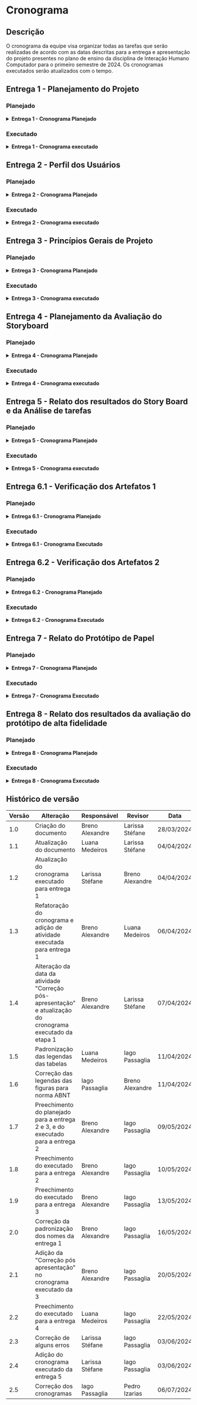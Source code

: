  # Cronograma

## Descrição

O cronograma da equipe visa organizar todas as tarefas que serão realizadas de acordo com as datas descritas para a entrega e apresentação do projeto presentes no plano de ensino da disciplina de Interação Humano Computador para o primeiro semestre de 2024. Os cronogramas executados serão atualizados com o tempo.

## Entrega 1 - Planejamento do Projeto

### Planejado

<details>

<summary size="20"><b> Entrega 1 - Cronograma Planejado </b></summary>

Na Tabela 1, tem-se o cronograma planejado para todas as atividades da primeira entrega.

<p align="center"> Tabela 1. Planejamento do Projeto </p>

| *Atividade*                        | *Início*   | *Fim*      | *Responsáveis*                             | *Revisores*                                | *Periodo de Revisão*    |
| ---------------------------------- | ---------- | ---------- | ------------------------------------------ | ------------------------------------------ | ----------------------- |
| Selecionar site                    | 26/03/2024 | 28/03/2024 | Breno, Bruno, Iago, Larissa, Luana e Pedro | Larissa Stéfane                            | 29/03/2024 - 29/03/2024 |
| Documentar Equipe                  | 26/03/2024 | 28/03/2024 | Larissa Stéfane                            | Luana Medeiros                             | 29/03/2024 - 29/03/2024 |
| Realização do cronograma           | 26/03/2024 | 28/03/2024 | Breno Alexandre                            | Larissa Stéfane                            | 29/03/2024 - 29/03/2024 |
| Implementar Git Page               | 26/03/2024 | 28/03/2024 | Pedro Izarias                              | Breno Alexandre                            | 29/03/2024 - 29/03/2024 |
| Selecionar ferramentas do projeto  | 29/03/2024 | 31/03/2024 | Larissa e Luana                            | Bruno Araújo                               | 01/04/2024 - 01/04/2024 |
| Selecionar metodologias do projeto | 29/03/2024 | 31/03/2024 | Bruno e Iago                               | Pedro Izarias                              | 01/04/2024 - 01/04/2024 |
| Processo de Design                 | 01/04/2024 | 04/04/2024 | Bruno e Pedro                              | Iago Passaglia                             | 05/04/2024 - 05/04/2024 |
| Gravar apresentação                | 06/04/2024 | 06/04/2024 | Breno, Bruno, Iago, Larissa, Luana e Pedro | Breno, Bruno, Iago, Larissa, Luana e Pedro | 06/04/2024 - 07/04/2024 |
| Correção pós apresentação          | 10/04/2024 | 10/04/2024 | Breno, Bruno, Iago, Larissa, Luana e Pedro | Breno, Bruno, Iago, Larissa, Luana e Pedro | 11/04/2024 - 11/04/2024 |

<font size="3"><p style="text-align: center">Fonte: [Breno Alexandre](https://github.com/brenoalexandre0).</p></font>

</details>

### Executado
<details>

<summary size="20"><b> Entrega 1 - Cronograma executado </b></summary>

Na Tabela 2, está explicitado o cronograma executado das atividades da primeira entrega.

<p align="center"> Tabela 2. Planejamento do Projeto </p>

| *Atividade*                                                                                                                      | *Início*   | *Fim*      | *Responsáveis*                             | *Revisores*      | *Periodo de Revisão*    |
| -------------------------------------------------------------------------------------------------------------------------------- | ---------- | ---------- | ------------------------------------------ | ---------------- | ----------------------- |
| Documentar a base da Ata 01                                                                                                      | 25/03/2024 | 26/03/2024 | Larissa Stéfane                            | Luana Medeiros   | 26/03/2024 - 26/03/2024 |
| Reunião 01                                                                                                                       | 26/03/2024 | 26/03/2024 | Breno, Bruno, Iago, Larissa, Luana e Pedro | Larissa Stéfane  | 26/03/2024 - 26/03/2024 |
| Documentar a base da Ata 02                                                                                                      | 28/03/2024 | 28/03/2024 | Larissa Stéfane                            | Luana Medeiros   | 28/03/2024 - 28/03/2024 |
| Reunião 02                                                                                                                       | 28/03/2024 | 28/03/2024 | Breno, Bruno, Iago, Larissa, Luana e Pedro | Larissa Stéfane  | 28/03/2024 - 28/03/2024 |
| Criação do documento de ferramentas                                                                                              | 28/03/2024 | 28/03/2024 | Larissa Stéfane                            | Luana Medeiros   | 28/03/2024 - 01/04/2024 |
| Documentação de um site para ser avaliado como uma das opções. Documentar o site da Secretaria da Pessoa com Deficiência do GDF. | 30/04/2024 | 30/04/2024 | Larissa Stéfane                            | Pedro Augusto    | 05/04/2024 - 06/04/2024 |
| Documentar a base da Ata 03                                                                                                      | 02/04/2024 | 02/04/2024 | Luana Medeiros                             | Breno Alexandre  | 02/04/2024 - 02/04/2024 |
| Reunião 03                                                                                                                       | 02/04/2024 | 02/04/2024 | Breno, Bruno, Iago, Larissa, Luana e Pedro | Larissa Stéfane  | 02/04/2024 - 02/04/2024 |
| Selecionar site                                                                                                                  | 02/04/2024 | 02/04/2024 | Breno, Bruno, Iago, Larissa, Luana e Pedro | Larissa Stéfane  | 05/04/2024 - 05/04/2024 |
| Documentar a base da Ata 04                                                                                                      | 04/04/2024 | 04/04/2024 | Bruno Araújo                               | Larissa Stéfane  | 04/04/2024 - 04/04/2024 |
| Reunião 04                                                                                                                       | 04/04/2024 | 04/04/2024 | Breno, Bruno, Iago, Larissa, Luana e Pedro | Larissa Stéfane  | 04/04/2024 - 04/04/2024 |
| Criação do documento que apresenta a metodologia de analise dos sites para a ecolha.                                             | 05/04/2024 | 05/04/2024 | Larissa Stéfane                            | Luana Medeiros   | 05/04/2024 - 06/04/2024 |
| Realização da avaliação por heurísticas do SIGAA e definição das suas funcionalidades.                                           | 05/04/2024 | 05/04/2024 | Larissa Stéfane                            | Luana Medeiros   | 05/04/2024 - 06/04/2024 |
| Apresentação do site SIGAA e exposição de dados coletados em pesquisas anteriores sobre o site.                                  | 05/04/2024 | 05/04/2024 | Larissa Stéfane                            | Breno Alexandre  | 05/04/2024 - 07/04/2024 |
| Criação de documento apresentando a Equipe.                                                                                      | 05/04/2024 | 05/04/2024 | Larissa Stéfane                            | Pedro Augusto    | 05/04/2024 - 06/04/2024 |
| Criação de documento mostrando a dinâmica da equipe.                                                                             | 05/04/2024 | 05/04/2024 | Larissa Stéfane                            | Pedro Augusto    | 05/04/2024 - 06/04/2024 |
| Documentação de um site para ser avaliado como uma das opções. Documentar o site da CBMDF (Corpo de Bombeiros Militar do DF).    | 05/04/2024 | 05/04/2024 | Bruno Araújo                               | Luana Medeiros   | 05/04/2024 - 05/04/2024 |
| Documentar a base da documentação de um site para ser avaliado como uma das opções.                                              | 05/04/2024 | 05/04/2024 | Larissa Stéfane                            | Luana Medeiros   | 05/04/2024 - 07/04/2024 |
| Documentação de um site para ser avaliado como uma das opções. Documentar o site do SIGAA - UnB.                                 | 06/04/2024 | 06/04/2024 | Iago Passaglia                             | Luana Medeiros   | 06/04/2024 - 06/04/2024 |
| Documentação de um site para ser avaliado como uma das opções. Documentar o site do INEP enem.                                   | 06/04/2024 | 06/04/2024 | Breno Alexandre                            | Luana Medeiros   | 06/04/2024 - 06/04/2024 |
| Documentação de um site para ser avaliado como uma das opções. Documentar o site da Distribuição Linux Debian.                   | 06/04/2024 | 06/04/2024 | Pedro Augusto                              | Luana Medeiros   | 06/04/2024 - 06/04/2024 |
| Documentação de um site para ser avaliado como uma das opções. Documentar o site de Alistamento Militar.                         | 06/04/2024 | 06/04/2024 | Luana Medeiros                             | Breno Alexandre  | 06/04/2024 - 06/04/2024 |
| Documentação do Heatmap                                                                                                          | 06/04/2024 | 06/04/2024 | Pedro Augusto                              | Iago Passaglia   | 06/04/2024 - 06/04/2024 |
| Documentação do planejamento de Processo de Design, com o método escolhido sendo o Ciclo de Mayhew.                              | 06/04/2024 | 06/04/2024 | Bruno Araújo                               | Iago Passaglia   | 06/04/2024 - 07/04/2024 |

<font size="3"><p style="text-align: center">Fonte: [Breno Alexandre](https://github.com/brenoalexandre0), [Lárissa Stéfane](https://github.com/SkywalkerSupreme) e [Luana Medeiros](https://github.com/LuaMedeiros).</p></font>

</details>

## Entrega 2 - Perfil dos Usuários

### Planejado

<details>

<summary size="20"><b> Entrega 2 - Cronograma Planejado </b></summary> 

Na Tabela 3, tem-se o cronograma planejado para todas as atividades da segunda entrega.

<p align="center"> Tabela 3. Perfil dos Usuários </p>

| *Atividade*                                                                          | *Início*   | *Fim*      | *Responsáveis*                             | *Revisores*                                | *Periodo de Revisão*    |
| ------------------------------------------------------------------------------------ | ---------- | ---------- | ------------------------------------------ | ------------------------------------------ | ----------------------- |
| Atualizar o Cronograma                                                               | 21/04/2024 | 03/05/2024 | Bruno Araújo                               | Pedro Izarias                              | 03/05/2024 - 03/05/2024 |
| Atualizar o Gitpage                                                                  | 21/04/2024 | 21/04/2024 | Pedro Izarias                              | Luana Medeiros                             | 22/04/2024 - 22/04/2024 |
| Aspectos Éticos de Pesquisas com Pessoas                                             | 21/04/2024 | 21/04/2024 | Larissa Stéfane                            | Iago Passaglia                             | 22/04/2024 - 22/04/2024 |
| Decidir e executar técnicas para coletar dados e levantar os requisitos dos usuários | 21/04/2024 | 28/04/2024 | Breno, Bruno, Iago, Larissa, Luana e Pedro | Breno, Bruno, Iago, Larissa, Luana e Pedro | 29/04/2024 - 29/04/2024 |
| Perfil do usuário                                                                    | 29/04/2024 | 29/04/2024 | Bruno e Iago                               | Larissa Stéfane                            | 30/04/2024 - 30/04/2024 |
| Personas                                                                             | 29/04/2024 | 29/04/2024 | Pedro e Larissa                            | Bruno Araújo                               | 30/04/2024 - 30/04/2024 |
| Análise de tarefas                                                                   | 30/04/2024 | 03/05/2024 | Breno, Bruno, Iago, Larissa, Luana e Pedro | Breno, Bruno, Iago, Larissa, Luana e Pedro | 04/05/2024 - 04/05/2024 |
| Criação de cenários                                                                  | 30/04/2024 | 03/05/2024 | Breno, Bruno, Iago, Larissa, Luana e Pedro | Breno, Bruno, Iago, Larissa, Luana e Pedro | 04/05/2024 - 04/05/2024 |
| Gravar apresentação                                                                  | 04/05/2024 | 04/05/2024 | Breno, Bruno, Iago, Larissa, Luana e Pedro | Breno Alexandre                            | 04/05/2024 - 06/05/2024 |
| Correção pós apresentação                                                            | 07/05/2024 | 08/05/2024 | Breno, Bruno, Iago, Larissa, Luana e Pedro | Breno, Bruno, Iago, Larissa, Luana e Pedro | 08/05/2024 - 08/05/2024 |

<font size="3"><p style="text-align: center">Fonte: [Breno Alexandre](https://github.com/brenoalexandre0) e [Luana Medeiros](https://github.com/LuaMedeiros).</p></font>

</details>

### Executado

<details>

<summary size="20"><b> Entrega 2 - Cronograma executado </b></summary>

Na Tabela 4, está explicitado o cronograma executado das atividades da segunda entrega.

<p align="center"> Tabela 4. Perfil dos Usuários </p>

| *Atividade*                                                                          | *Início*   | *Fim*      | *Responsáveis*                             | *Revisores*                                | *Periodo de Revisão*    |
| ------------------------------------------------------------------------------------ | ---------- | ---------- | ------------------------------------------ | ------------------------------------------ | ----------------------- |
| Planejamento do questionário para os estudantes                                      | 17/04/2024 | 19/04/2024 | Larissa Stéfane                            | Breno Alexandre                            | 04/05/2024 - 04/05/2024 |
| Planejamento do questionário para os professores                                     | 17/04/2024 | 19/04/2024 | Larissa Stéfane                            | Breno Alexandre                            | 10/05/2024 - 10/05/2024 |
| Planejamento entrevistas com estudantes                                              | 17/04/2024 | 18/04/2024 | Larissa Stéfane                            | Breno Alexandre                            | 05/05/2024 - 10/05/2024 |
| Entrevistas com estudantes                                                           | 17/04/2024 | 23/04/2024 | Breno e Larissa                            | Breno Alexandre                            | 04/05/2024 - 04/05/2024 |
| Planejamento entrevistas com professores                                             | 18/04/2024 | 18/04/2024 | Larissa Stéfane                            | Breno Alexandre                            | 06/05/2024 - 10/05/2024 |
| Entrevistas com professores                                                          | 18/04/2024 | 30/04/2024 | Larissa Stéfane                            | Breno Alexandre                            | 04/05/2024 - 04/05/2024 |
| Resultado das entrevistas com os estudantes                                          | 21/04/2024 | 05/05/2024 | Larissa Stéfane                            | Breno Alexandre                            | 05/05/2024 - 06/05/2024 |
| Resultado das entrevistas com os professores                                         | 28/04/2024 | 05/05/2024 | Larissa Stéfane                            | Breno Alexandre                            | 06/05/2024 - 06/05/2024 |
| Realizar a análise hierárquica da aba de monitoria                                   | 22/04/2024 | 25/04/2024 | Larissa Stéfane                            | Bruno Araújo                                          | 06/05/2024 - 06/05/2024 |
| Realizar a análise GOMS da aba de monitoria                                          | 22/05/2024 | 25/04/2024 | Larissa Stéfane                            | Bruno Araújo                                         | 06/05/2024 - 06/05/2024 |
| Determinar perfil dos usuários dos servidores técnicos                               | 04/05/2024 | 11/05/2024 | Larissa Stéfane                            | Breno Alexandre                            | 11/05/2024 - 13/05/2024 | 
| Análise do resultados do questionário dos estudantes                                 | 04/05/2024 | 05/05/2024 | Larissa Stéfane                            | Bruno Araújo                            | 06/05/2024 - 06/05/2024 | 
| Análise do resultados do questionário dos professores                                | 04/05/2024 | 05/05/2024 | Larissa Stéfane                            | Breno Alexandre                            | 10/05/2024 - 10/05/2024 | 
| Determinar perfil do usuário dos estudantes                                          | 04/05/2024 | 11/05/2024 | Larissa Stéfane                            | Breno Alexandre                            | 06/05/2024 - 06/05/2024 | 
| Determinar perfil do usuário dos professores                                         | 04/05/2024 | 11/05/2024 | Larissa Stéfane                            | Breno Alexandre                            | 10/05/2024 - 10/05/2024 | 
| Análise de documentos para perfil dos servidores técnicos                            | 05/05/2024 | 06/05/2024 | Larissa Stéfane                            | Breno Alexandre                            | 10/05/2024 - 10/05/2024 |
| Realizar o cenário da aba de monitoria                                               | 05/05/2024 | 07/05/2024 | Larissa Stéfane                            | Breno Alexandre                                          | 05/05/2024 - 10/05/2024/202 | 
| Análise de documentos para perfil dos estudantes                                     | 09/05/2024 | 11/05/2024 | Larissa Stéfane                            | Breno Alexandre                            | 06/05/2024 - 06/05/2024 | 
| Planejamento das entrevistas com os servidores técnicos                              | 09/05/2024 | 10/05/2024 | Larissa Stéfane                            | Breno Alexandre                                          | - |
| Realizar a análise hierárquica da funcionalidade de aluguel de sala                  | 10/05/2024 | 13/05/2024 | Larissa Stéfane                            | Breno Alexandre                                          | - | 
| Realizar a análise GOMS de aluguel de sala                                           | 10/05/2024 | 13/05/2024 | Larissa Stéfane                            | Breno Alexandre                                          | - | 
| Realizar o cenário do aluguel de sala                                                | 10/05/2024 | 13/05/2024 | Larissa Stéfane                            | Breno Alexandre                                          | - | 
| Criação de Personas e colocar em correspondência com os dos outros                   | 10/05/2024 | 13/05/2024 | Larissa Stéfane                            | -                                          | - | 
| Criação e realização do planejamento do Estudo de campo                              | 01/05/2024 | 01/05/2024 | Pedro Izarias                              | Breno Alexandre                            | 05/05/2024 - 09/05/2024 |
| Criação e realização do Desenvolvimento do Estudo de campo                           | 01/05/2024 | 01/05/2024 | Pedro Izarias                              | Breno Alexandre                            | 05/05/2024 - 09/05/2024 |
| Criação e realização dos Resultados do Estudo de campo                               | 01/05/2024 | 06/05/2024 | Pedro Izarias                              | Breno Alexandre                            | 09/05/2024 - 09/05/2024 |
| Planejamento Brainstorming                                                           | 01/05/2024 | 02/05/2024 | Iago Passaglia                             | Bruno Araújo                               | 06/05/2024 - 06/05/2024 |
| Criação e realização do planejamento da classificação por cartões                    | 01/05/2024 | 05/05/2024 | Pedro Izarias                              | Breno Alexandre                            | 05/05/2024 - 09/05/2024 |
| Criação e realização do desenvolvimento da classificação por cartões                 | 01/05/2024 | 05/05/2024 | Pedro Izarias                              | Breno Alexandre                            | 05/05/2024 - 09/05/2024 |
| Análise do brainstorming e desenvolvimento do documento de execução completo         | 02/05/2024 | 04/05/2024 | Iago Passaglia                             | Bruno Araújo                               | 04/05/2024 - 04/05/2024 |
| Entrevista com a estudante Ana Clara                                                 | 03/05/2024 | 05/05/2024 | Breno Alexandre                            | -                                          | -                       |
| Entrevista com o servidor Francisco Cesar (Chiquinho)                                | 03/05/2024 | 05/05/2024 | Breno Alexandre                            | -                                          | -                       |
| Criação e realização da análise GOMS (Estágio)                                       | 04/05/2024 | 04/05/2024 | Iago Passaglia                             | Breno Alexandre                            | 05/05/2024 - 09/05/2024 |
| Termo assinado pela estudante Ana Clara                                              | 05/05/2024 | 05/05/2024 | Breno Alexandre                            | Larissa Stéfane                            | 05/05/2024 - 05/05/2024 |
| Resultado Classifica Cartões                                                         | 05/05/2024 | 05/05/2024 | Luana Medeiros                             | Breno Alexandre                            | 09/05/2024 - 09/05/2024 |
| Criação e realização da análise hierárquica (Estágio)                                | 05/05/2024 | 05/05/2024 | Iago Passaglia                             | Breno Alexandre                            | 09/05/2024 - 09/05/2024 |
| Criação e desenvolvimento do cenário (Estágio)                                       | 05/05/2024 | 05/05/2024 | Iago Passaglia                             | Breno Alexandre                            | 09/05/2024 - 09/05/2024 |
| Criação e realização da análise Hierárquica (Matrícula)                              | 05/05/2024 | 05/05/2024 | Pedro Izarias                              | Breno Alexandre                            | 09/05/2024 - 09/05/2024 |
| Criação e realização da análise GOMS (Matrícula)                                     | 06/05/2024 | 06/05/2024 | Pedro Izarias                              | Breno Alexandre                            | 09/05/2024 - 09/05/2024 |
| Criação e desenvolvimento do cenário de matrícula                                    | 06/05/2024 | 06/05/2024 | Pedro Izarias                              | Breno Alexandre                            | 09/05/2024 - 09/05/2024 |
| Planejamento da HTA do RU                                                            | 06/05/2024 | 06/05/2024 | Breno Alexandre                            | Larissa Stéfane                            | 06/05/2024 - 06/05/2024 |
| Planejamento Análise Hierárquica de Tarefas para a aba de Histórico                  | 06/05/2024 | 06/05/2024 | Luana Medeiros                             | Breno Alexandre                            | 09/05/2024 - 09/05/2024 |
| Análise de Tarefas: Histórico                                                        | 06/05/2024 | 06/05/2024 | Luana Medeiros                             | Breno Alexandre                            | 09/05/2024 - 09/05/2024 |
| Cenários Histórico                                                                   | 06/05/2024 | 06/05/2024 | Luana Medeiros                             | Breno Alexandre                            | 09/05/2024 - 09/05/2024 |
| Criação da persona Ana                                                               | 06/05/2024 | 06/05/2024 | Iago Passaglia                             | Bruno Araújo                               | 06/05/2024 - 06/05/2024 |
| Gravar apresentação                                                                  | 06/05/2024 | 06/05/2024 | Breno, Bruno, Iago, Larissa, Luana e Pedro | Breno Alexandre                            | 06/05/2024 - 06/05/2024 |
| Correção pós apresentação                                                            | 07/05/2024 | 10/05/2024 | Breno, Bruno, Iago, Larissa, Luana e Pedro | Breno, Bruno, Iago, Larissa, Luana e Pedro | 11/05/2024 - 11/05/2024 |
| Atualizar o Cronograma                                                               | 09/05/2024 | 10/05/2024 | Breno Alexandre                            | -                                          | -                       |
|Aditamento do termo de consentimento                                                             | 16/04/2024 | 16/05/2024 | Bruno Araújo                            | -                                          | -                       |
|Realocação de persona                                                             | 25/06/2024 | 25/06/2024 | Bruno Araújo                            | Luana Medeiros                                          | -                       |



<font size="3"><p style="text-align: center">Fonte: [Breno Alexandre](https://github.com/brenoalexandre0).</p></font>

</details>

## Entrega 3 - Princípios Gerais de Projeto

### Planejado

<details>

<summary size="20"><b> Entrega 3 - Cronograma Planejado </b></summary>

Na Tabela 5, tem-se o cronograma planejado para todas as atividades da terceira entrega.

<p align="center"> Tabela 5. Princípios Gerais de Projeto </p>

| *Atividade*                        | *Início*   | *Fim*      | *Responsáveis*                             | *Revisores*                                | *Periodo de Revisão*    |
| ---------------------------------- | ---------- | ---------- | ------------------------------------------ | ------------------------------------------ | ----------------------- |
| Atualizar o Cronograma             | 09/05/2024 | 11/05/2024 | Breno Alexandre                            | Iago e Luana                               | 11/05/2024 - 11/05/2024 |
| Princípios Gerais de Projeto       | 11/05/2024 | 11/05/2024 | Breno, Bruno, Iago, Larissa, Luana e Pedro | Larissa Stéfane                            | 11/05/2024 - 11/05/2024 |
| Metas de usabilidade               | 11/05/2024 | 11/05/2024 | Luana e Pedro                              | Bruno Araújo                               | 11/05/2024 - 11/05/2024 |
| Guia de Estilo                     | 12/05/2024 | 12/05/2024 | Breno, Bruno, Iago, Larissa, Luana e Pedro | Pedro Izarias                              | 12/05/2024 - 12/05/2024 |
| Características gerais do SIGAA    | 12/05/2024 | 12/05/2024 | Larissa Stéfane                            | Breno Alexandre                            | 12/05/2024 - 12/05/2024 |
| Gravar apresentação                | 12/05/2024 | 12/05/2024 | Breno, Bruno, Iago, Larissa, Luana e Pedro | Breno Alexandre                            | 12/05/2024 - 13/05/2024 |
| Correção pós apresentação          | 14/05/2024 | 15/05/2024 | Breno, Bruno, Iago, Larissa, Luana e Pedro | Breno, Bruno, Iago, Larissa, Luana e Pedro | 15/05/2024 - 15/05/2024 |

<font size="3"><p style="text-align: center">Fonte:  [Breno Alexandre](https://github.com/brenoalexandre0) e  [Luana Medeiros](https://github.com/LuaMedeiros).</p></font>

</details>

### Executado

<details>

<summary size="20"><b> Entrega 3 - Cronograma executado </b></summary>


Na Tabela 6, está explicitado o cronograma executado das atividades da terceira entrega.

<p align="center"> Tabela 6. Princípios Gerais de Projeto </p>

| *Atividade*                                   | *Início*   | *Fim*      | *Responsáveis*                             | *Revisores*                                | *Periodo de Revisão*    |
| --------------------------------------------- | ---------- | ---------- | ------------------------------------------ | ------------------------------------------ | ----------------------- |
| Atualizar o Cronograma                        | 09/05/2024 | 13/05/2024 | Breno Alexandre                            | -                                          | 13/05/2024 - 13/05/2024 |
| Princípios Gerais de Projeto                  | 10/05/2024 | 13/05/2024 | Breno, Bruno, Iago, Larissa, Luana e Pedro | Breno, Bruno, Iago, Larissa, Luana e Pedro | 13/05/2024 - 13/05/2024 |
| Planejamento dos Princípios Gerais de Projeto | 11/05/2024 | 11/05/2024 | Larissa Stéfane                            | Bruno Araújo                               | 12/05/2024 - 12/05/2024 |
| Guia de Estilo                                | 11/05/2024 | 13/05/2024 | Breno, Bruno, Iago, Larissa, Luana e Pedro | Breno, Bruno, Iago, Larissa, Luana e Pedro | 13/05/2024 - 13/05/2024 |
| Planejamento do Guia de Estilo                | 11/05/2024 | 11/05/2024 | Larissa Stéfane                            | Breno Alexandre                            | 13/05/2024 - 13/05/2024 |
| Características gerais do SIGAA               | 12/05/2024 | 12/05/2024 | Larissa Stéfane                            | Breno Alexandre                            | 13/05/2024 - 13/05/2024 |
| Metas de usabilidade                          | 12/05/2024 | 13/05/2024 | Luana e Pedro                              | Breno Alexandre                            | 13/05/2024 - 13/05/2024 |
| Gravar apresentação                           | 13/05/2024 | 13/05/2024 | Breno, Bruno, Iago, Larissa, Luana e Pedro | Breno Alexandre                            | 13/05/2024 - 13/05/2024 |
| Correção pós apresentação                     | 20/05/2024 | 22/05/2024 | Breno, Bruno, Larissa e Pedro              | Breno, Bruno, Larissa e Pedro              | 20/05/2024 - 22/05/2024 |

<font size="3"><p style="text-align: center">Fonte: [Breno Alexandre](https://github.com/brenoalexandre0).</p></font>

</details>

## Entrega 4 - Planejamento da Avaliação do Storyboard

### Planejado

<details>

<summary size="20"><b> Entrega 4 - Cronograma Planejado </b></summary>

Na Tabela 7, tem-se o cronograma planejado para todas as atividades da quarta entrega.

<p align="center"> Tabela 7. Planejamento da Avaliação do Storyboard </p>

| Atividade                          | Período de desenvolvimento    | Autor(es)          | Revisão                       | Revisor(es)      |
| ---------------------------------- | ----------------------------- | ------------------ | ----------------------------- | ---------------- |
| Planejamento da Avaliação do Storyboard              | Início: 01/05/2024 <br> Fim: 03/05/2024 |   Breno, Bruno, Iago, Larissa, Luana, Pedro        | Início: 04/05/2024 <br> Fim: 04/05/2024 |      -     |
| Planejamento do relato dos resultados da avaliação do Storyboard | Início: 03/05/2024 <br> Fim: 05/05/2024 |       Breno, Bruno, Iago, Larissa, Luana, Pedro          | Início: 06/05/2024 <br> Fim: 06/05/2024 |      -     |
| Planejamento da Avaliação de Análise de tarefas             | Início: 01/05/2024 <br> Fim: 03/05/2024 |      Breno, Bruno, Iago, Larissa, Luana, Pedro          | Início: 04/05/2024 <br> Fim: 04/05/2024 |      -     |
| Planejamento do relato dos resultados da avaliação de Análise de tarefas | Início: 03/05/2024 <br> Fim: 05/05/2024 |    -    | Início: 06/05/2024 <br> Fim: 06/05/2024 |      -     |
| Gravar apresentação                | Início: 06/05/2024 <br> Fim: 06/05/2024 | Breno, Bruno, Iago, Larissa, Luana, Pedro               | Início: 07/05/2024 <br> Fim: 08/05/2024 | Breno, Bruno, Iago, Larissa, Luana, Pedro              |
| Correção pós apresentação          | Início: 09/05/2024 <br> Fim: 10/05/2024 | Breno, Bruno, Iago, Larissa, Luana, Pedro                | Início: 11/05/2024 <br> Fim: 11/05/2024 | Breno, Bruno, Iago, Larissa, Luana, Pedro              |

<font size="3"><p style="text-align: center">Fonte: [Luana Medeiros](https://github.com/LuaMedeiros).</p></font>

</details>

### Executado

<details>

<summary size="20"><b> Entrega 4 - Cronograma executado </b></summary>

Na Tabela 8, está explicitado o cronograma executado das atividades da quarta entrega.

<p align="center"> Tabela 8. Planejamento da Avaliação do Storyboard </p>

| Atividade                          | Período de desenvolvimento    | Autor(es)          | Revisão                       | Revisor(es)      |
| ---------------------------------- | ----------------------------- | ------------------ | ----------------------------- | ---------------- |
| Planejamento da Avaliação da Análise de Tarefas - Sumário, Introdução e Metodologia | 21/05/2024 | Iago Passaglia | 21/05/2024 | Larissa Stéfane |
| Planejamento da Avaliação da Análise de Tarefas - Framework DECIDE - D - Objetivos | 22/05/2024 | Iago Passaglia | 22/05/2024 | Bruno Araújo |
| Planejamento da Avaliação da Análise de Tarefas - Framework DECIDE - E - Explorar Perguntas Respondidas com a Avaliação | 22/05/2024 | Bruno Araújo | Iago Passaglia | 22/05/2024 |
| Planejamento da Avaliação da Análise de Tarefas - Framework DECIDE - C - Escolher os Métodos de Avaliação | 22/05/2024 | Iago Passaglia | 22/05/2024 | Larissa Stéfane |
| Planejamento da Avaliação da Análise de Tarefas - Framework DECIDE - I - Identificar Questões Práticas da Avaliação | 22/05/2024 | Larissa Stéfane | 22/05/2024 | Bruno Araújo |
| Planejamento da Avaliação da Análise de Tarefas - Framework DECIDE - D - Lidando com as Questões Éticas | 22/05/2024 | Luana Medeiros | 22/05/2024 | Larissa Stéfane |
| Planejamento da Avaliação da Análise de Tarefas - Framework DECIDE - E - Avaliar, Interpretar e Apresentar os Dados | 22/05/2024 | Pedro Izarias | 22/05/2024 | Bruno Araújo |
| Planejamento do Relato dos Resultados da Avaliação da Análise de Tarefas | 22/05/2024 | Bruno Araújo | 22/05/2024 | Iago Passaglia |
| Storyboards - Sumário, Introdução, Metodologia | 21/05/2024 | Pedro Izarias | 21/05/2024 | Luana Medeiros  |
| Storyboards - Desenvolvimento | 22/05/2024 | Larissa Stéfane| 22/05/2024 | Iago Passaglia |
| Planejamento da Avaliação do Storyboard - Sumário, Introdução e Metodologia | 22/05/2024 | Luana Medeiros | 22/05/2024 | Pedro Izarias |
| Planejamento da Avaliação do Storyboard - Framework DECIDE - D - Objetivos | 22/05/2024 | Pedro Izarias | 22/05/2024 | Bruno Araújo |
| Planejamento da Avaliação do Storyboard - Framework DECIDE - E - Explorar Perguntas Respondidas com a Avaliação | 22/05/2024 | Luana e Larissa | 22/05/2024 | Iago Passaglia |
| Planejamento da Avaliação do Storyboard - Framework DECIDE - C - Escolher os Métodos de Avaliação | 22/05/2024 | Larissa Stéfane | 22/05/2024 | Iago Passaglia |
| Planejamento da Avaliação do Storyboard - Framework DECIDE - I - Identificar Questões Práticas da Avaliação | 22/05/2024 | Iago Passaglia | 22/05/2024 | Luana Medeiros |
| Planejamento da Avaliação do Storyboard - Framework DECIDE - D - Lidando com as Questões Éticas | 22/05/2024 | Bruno Araújo | 22/05/2024 | Iago Passaglia |
| Planejamento da Avaliação do Storyboard - Framework DECIDE - E - Avaliar, Interpretar e Apresentar os Dados | 22/05/2024 | Iago Passaglia | 22/05/2024 | Luana Medeiros |
| Planejamento de Entrevistas e Planejamento do Teste Piloto | 22/05/2024 | Larissa Stéfane | 22/05/2024 | Bruno Araújo |
| Termo de Consentimento para tratamento de dados | 22/05/2024 | Bruno Araújo | 22/05/2024 | Larissa Stéfane |
| Cronograma da etapa 4 | 22/05/2024 | Luana Medeiros | 22/05/2024 | Luana Medeiros |
| Criação do documento de apresentação e avaliação da etapa 4 | 22/05/2024 | Luana Medeiros | 22/05/2024 | Iago Passaglia |
| Arrumar tela inicial do GitPage | 22/05/2024 | Pedro Izarias | 22/05/2024 | Bruno Araújo |
| Planejamento do Relato do Protótipo de Papel | 22/05/2024 | Bruno Araújo| 22/05/2024 | Larissa Stéfane |
| Gravação da apresentação da etapa 4 | 22/05/2024 | Bruno, Luana, Pedro, Larissa e Iago| 22/05/2024 | Pedro Izarias|

<font size="3"><p style="text-align: center">Fonte: [Luana Medeiros](https://github.com/LuaMedeiros).</p></font>

</details>

## Entrega 5 - Relato dos resultados do Story Board e da Análise de tarefas

### Planejado

<details>

<summary size="20"><b> Entrega 5 - Cronograma Planejado </b></summary>


Na Tabela 9, tem-se o cronograma planejado para todas as atividades da quinta entrega.

<p align="center"> Tabela 9. Relato dos resultados do Story Board e da Análise de tarefas </p>

| Atividade                          | Período de desenvolvimento    | Autor(es)          | Revisão                       | Revisor(es)      |
| ---------------------------------- | ----------------------------- | ------------------ | ----------------------------- | ---------------- |
| Relato dos resultados do Story Board         | Início: 25/05/2024 <br> Fim: 02/06/2024 |       Larissa ou Pedro       | Início: 02/06/2024 <br> Fim: 03/06/2024 |      Breno ou Bruno ou Iago ou  Larissa ou Luana ou Pedro       |
| Relato dos resultados da Análise de tarefas         | Início: 25/05/2024 <br> Fim: 02/06/2024 |       Larissa ou Pedro        | Início: 13/05/2024 <br> Fim: 13/05/2024 |      Breno ou Bruno ou Iago ou  Larissa ou Luana ou Pedro    |
| Planejamento da Avaliação do Protótipo de Papel         | Início: 25/05/2024 <br> Fim: 02/06/2024 |       Larissa ou Iago       | Início: 17/05/2024 <br> Fim: 17/05/2024 |    Breno ou Bruno ou Iago ou  Larissa ou Luana ou Pedro    |
| Planejamento do relato dos resultados da avaliação do Protótipo de Papel| Início: 25/05/2024 <br> Fim: 02/06/2024 | Bruno ou Breno   | Início: 17/05/2024 <br> Fim: 17/05/2024 |    Breno ou Bruno ou Iago ou  Larissa ou Luana ou Pedro    |
| Gravar apresentação                | Início: 25/05/2024 <br> Fim: 02/06/2024 | Breno, Bruno, Iago,  Larissa, Luana,  Pedro             | Início: 19/05/2024 <br> Fim: 19/05/2024 | Breno ou Bruno ou Iago ou  Larissa ou Luana ou Pedro            |
| Correção pós apresentação          | Início: 25/05/2024 <br> Fim: 02/06/2024 | Larissa Stéfane, Pedro Izarias, Breno Alexandre, Bruno Araujo, Iago Passaglia e Luana Medeiros              | Início: 23/05/2024 <br> Fim: 24/05/2024 | Breno ou Bruno ou Iago ou  Larissa ou Luana ou Pedro            |

<font size="3"><p style="text-align: center">Fonte: [Luana Medeiros](https://github.com/LuaMedeiros).</p></font>

</details>

### Executado

<details>

<summary size="20"><b> Entrega 5 - Cronograma executado </b></summary>


Na Tabela 10, está explicitado o cronograma executado das atividades da quinta entrega.

<p align="center"> Tabela 10. Relato dos resultados do Story Board e da Análise de tarefas </p>

| Atividade                          | Autor(es)          | Data                       | Revisor(es)      |
| ---------------------------------- | ------------------ | ----------------------------- | ---------------- |
| Realizar a entrevista para a avaliação do storyboard e da análise de tarefas | Breno, Bruno, Iago, Larissa | 30/05/2024 - 03/06/2024 | Breno, Bruno e Iago |
| Criar o documento dos relatos dos resultados do storyboard | Larissa Stéfane | 02/06/2024 | Iago Passaglia |
| Criar o documento dos relatos dos resultados da análise de tarefas | Larissa Stéfane | 02/06/2024 | Bruno Araújo |
| Preencher os resultados do storyboard (Vai ter uma sessão para cada funcionalidade) | Breno, Bruno, Iago, Larissa e Pedro. | 30/05/2024 - 03/06/2024 | Breno, Bruno e Iago |
| Preencher os resultados da análise de tarefas (Vai ter uma sessão para cada funcionalidade | Breno, Bruno, Iago, Larissa e Pedro. | 30/05/2024 - 03/06/2024 | Breno, Bruno e Iago |
| Planejamento da avaliação avaliação do Protótipo de Papel | Larissa Stéfane | 02/06/2024 | Breno Alexandre	 |
| Planejamento da entrevista da avaliação do Protótipo de Papel | Larissa Stéfane, Pedro Izarias, Breno Alexandre, Bruno Araujo e Iago Passaglia | 02/06/2024 | Pedro Izarias, Larissa Stéfane e Iago Passaglia |

<font size="3"><p style="text-align: center">Fonte: [[Larissa Stéfane](https://github.com/SkywalkerSupreme)).</p></font>

</details>

## Entrega 6.1 - Verificação dos Artefatos 1

### Planejado

<details>

<summary size="20"><b> Entrega 6.1 - Cronograma Planejado </b></summary>

Na Tabela 11, tem-se o cronograma planejado para todas as atividades da sexta entrega parte 1.

<p align="center"> Tabela 11. Verificação dos Artefatos 1 </p>

| Atividade                          | Período de desenvolvimento    | Autor(es)          | Revisão                       | Revisor(es)      |
| ---------------------------------- | ----------------------------- | ------------------ | ----------------------------- | ---------------- |
| Vericação e relato de artefatos        | Início: 22/05/2024 <br> Fim: 23/05/2024 | Larissa Stéfane, Pedro Izarias, Breno Alexandre, Bruno Araujo e Iago Passaglia | Início: 24/05/2024 <br> Fim: 24/05/2024 | Larissa Stéfane, Pedro Izarias, Breno Alexandre, Bruno Araujo e Iago Passaglia |
| Gravar apresentação                | Início: 25/05/2024 <br> Fim: 25/05/2024 | Larissa Stéfane, Pedro Izarias, Breno Alexandre, Bruno Araujo e Iago Passaglia  | Início: 26/05/2024 <br> Fim: 26/05/2024 | Larissa Stéfane, Pedro Izarias, Breno Alexandre, Bruno Araujo e Iago Passaglia   |

<font size="3"><p style="text-align: center">Fonte: [Luana Medeiros](https://github.com/LuaMedeiros).</p></font>

</details>

### Executado
<details>

<summary size="20"><b> Entrega 6.1 - Cronograma Executado </b></summary>

Na Tabela 12, está explicitado o cronograma executado das atividades da sexta entrega parte 1.

<p align="center"> Tabela 12. Verificação dos Artefatos 1 </p>

| Atividade                          | Período de desenvolvimento    | Autor(es)          | Revisão                       | Revisor(es)      |
| ---------------------------------- | ----------------------------- | ------------------ | ----------------------------- | ---------------- |
| Vericação e relato de artefatos        | Início: 10/06/2024 <br> Fim: 12/06/2024 | Larissa Stéfane, Pedro Izarias, Breno Alexandre, Bruno Araujo e Iago Passaglia | Início: 11/06/2024 <br> Fim: 12/06/2024 | Larissa Stéfane, Pedro Izarias, Breno Alexandre, Bruno Araujo e Iago Passaglia |
| Gravar apresentação                | Início: 12/06/2024 <br> Fim: 12/06/2024 | Larissa Stéfane, Pedro Izarias, Breno Alexandre, Bruno Araujo e Iago Passaglia  |  Início: 12/06/2024 <br> Fim: 12/06/2024 | Iago Passaglia   |

<font size="3"><p style="text-align: center">Fonte: [Iago Passaglia](https://github.com/Paxxaglia).</p></font>

</details>

## Entrega 6.2 - Verificação dos Artefatos 2

### Planejado

<details>

<summary size="20"><b> Entrega 6.2 - Cronograma Planejado </b></summary>


Na Tabela 13, tem-se o cronograma planejado para todas as atividades da sexta entrega parte 2.

<p align="center"> Tabela 13. Verificação dos Artefatos 2 </p>

| Atividade                          | Período de desenvolvimento    | Autor(es)          | Revisão                       | Revisor(es)      |
| ---------------------------------- | ----------------------------- | ------------------ | ----------------------------- | ---------------- |
| Vericação e relato de artefatos        | Início: 26/06/2024  <br> Fim: 26/06/2024  | Larissa Stéfane, Pedro Izarias, Breno Alexandre, Bruno Araujo e Iago Passaglia   | Início: 26/06/2024  <br> Fim: 26/06/2024  | Larissa Stéfane, Pedro Izarias, Breno Alexandre, Bruno Araujo e Iago Passaglia |
| Ajustes de artefatos        | Início: 26/06/2024  <br> Fim: 30/06/2024  | Larissa Stéfane, Pedro Izarias, Breno Alexandre, Bruno Araujo e Iago Passaglia | Início: 30/06/2024  <br> Fim:  30/06/2024  | Larissa Stéfane, Pedro Izarias, Breno Alexandre, Bruno Araujo e Iago Passaglia |
| Gravar apresentação                | Início: 26/06/2024 <br> Fim: 26/06/2024  |  Larissa Stéfane, Pedro Izarias, Breno Alexandre, Bruno Araujo e Iago Passaglia |Início: 26/06/2024  <br> Fim: 26/06/2024  |  Larissa Stéfane, Pedro Izarias, Breno Alexandre, Bruno Araujo e Iago Passaglia  |

<font size="3"><p style="text-align: center">Fonte: [Iago Passaglia](https://github.com/Paxxaglia).</p></font>

</details>

### Executado

<details>

<summary size="20"><b> Entrega 6.2 - Cronograma Executado </b></summary>

Na Tabela 14, está explicitado o cronograma executado das atividades da sexta entrega parte 1.

<p align="center"> Tabela 14. Verificação dos Artefatos 2 </p>

| Atividade                          | Período de desenvolvimento    | Autor(es)          | Revisão                       | Revisor(es)      |
| ---------------------------------- | ----------------------------- | ------------------ | ----------------------------- | ---------------- |
| Vericação e relato de artefatos        | Início: 26/06/2024  <br> Fim: 26/06/2024  | Larissa Stéfane, Pedro Izarias, Breno Alexandre, Bruno Araujo, Iago Passaglia e Luana Medeiros   | Início: 26/06/2024  <br> Fim: 26/06/2024  | Larissa Stéfane, Pedro Izarias, Breno Alexandre, Bruno Araujo e Iago Passaglia |
| Ajustes de artefatos        | Início: 04/07/2024  <br> Fim: 08/07/2024  | Larissa Stéfane, Pedro Izarias, Breno Alexandre, Bruno Araujo, Iago Passaglia e Luana Medeiros | Início: 04/07/2024  <br> Fim: 08/07/2024  | Larissa Stéfane, Pedro Izarias, Breno Alexandre, Bruno Araujo e Iago Passaglia |
| Gravar apresentação                | Início: 26/06/2024 <br> Fim: 26/06/2024  | Pedro Izarias, Bruno Araujo, Iago Passaglia e Luana Medeiros |Início: 26/06/2024  <br> Fim: 26/06/2024  | Bruno Araujo |

<font size="3"><p style="text-align: center">Fonte: [Iago Passaglia](https://github.com/Paxxaglia).</p></font>

</details>

## Entrega 7 - Relato do Protótipo de Papel

### Planejado

<details>

<summary size="20"><b> Entrega 7 - Cronograma Planejado </b></summary>

Na Tabela 15, tem-se o cronograma planejado para todas as atividades da sétima entrega.

<p align="center"> Tabela 15. Relato do Protótipo de Papel </p>

| Atividade                          | Período de desenvolvimento    | Autor(es)          | Revisão                       | Revisor(es)      |
| ---------------------------------- | ----------------------------- | ------------------ | ----------------------------- | ---------------- |
| Relato dos resultados do Protótipo de Papel        | Início: 30/05/2024 <br> Fim: 30/05/2024 | Larissa Stéfane, Pedro Izarias, Breno Alexandre, Bruno Araujo, Iago Passaglia e Luana Medeiros | Início: 31/05/2024 <br> Fim: 31/05/2024 | Pedro Izarias, Bruno Araujo, Iago Passaglia e Luana Medeiros |
| Planejamento da Avaliação do protótipo de alta fidelidade     | Início: 31/05/2024 <br> Fim: 01/06/2024 |       -        | Início: 02/06/2024 <br> Fim: 02/06/2024 |      -     |
| Planejamento do relato dos resultados da avaliação do protótipo de alta fidelidade| Início: 01/06/2024 <br> Fim: 02/06/2024 | - | Início: 03/06/2024 <br> Fim: 03/06/2024 | - |
| Gravar apresentação                | Início: 03/06/2024 <br> Fim: 03/06/2024 | Larissa Stéfane, Pedro Izarias, Breno Alexandre, Bruno Araujo, Iago Passaglia e Luana Medeiros              | Início: 04/06/2024 <br> Fim: 04/06/2024 | Larissa Stéfane, Pedro Izarias, Breno Alexandre, Bruno Araujo, Iago Passaglia e Luana Medeiros            |
| Correção pós apresentação          | Início: 06/06/2024 <br> Fim: 07/06/2024 | Larissa Stéfane, Pedro Izarias, Breno Alexandre, Bruno Araujo, Iago Passaglia e Luana Medeiros              | Início: 07/06/2024 <br> Fim: 08/06/2024 | Larissa Stéfane, Pedro Izarias, Breno Alexandre, Bruno Araujo, Iago Passaglia e Luana Medeiros            |

<font size="3"><p style="text-align: center">Fonte: [Iago Passaglia](https://github.com/Paxxaglia).</p></font>

</details>

### Executado

<details>

<summary size="20"><b> Entrega 7 - Cronograma Executado </b></summary>

Na Tabela 16, está explicitado o cronograma executado das atividades da sétima entrega.

<p align="center"> Tabela 16. Relato do Protótipo de Papel </p>

| Atividade                          | Período de desenvolvimento    | Autor(es)          | Revisão                       | Revisor(es)      |
| ---------------------------------- | ----------------------------- | ------------------ | ----------------------------- | ---------------- |
| Relato dos resultados do Protótipo de Papel        | Início: 30/05/2024 <br> Fim: 30/05/2024 | Larissa Stéfane, Pedro Izarias, Breno Alexandre, Bruno Araujo, Iago Passaglia e Luana Medeiros | Início: 31/05/2024 <br> Fim: 31/05/2024 | Pedro Izarias, Bruno Araujo, Iago Passaglia e Luana Medeiros |
| Planejamento da Avaliação do protótipo de alta fidelidade     | Início: 03/07/2024 <br> Fim: 03/07/2024 |  Pedro Izarias | Início: 03/07/2024 <br> Fim: 03/07/2024 | Bruno Araujo |
| Planejamento do relato dos resultados da avaliação do protótipo de alta fidelidade| Início: 03/07/2024 <br> Fim: 03/07/2024 | Pedro Izarias | Início: 03/07/2024 <br> Fim: 03/07/2024 | Bruno Araújo |
| Gravar apresentação                | Início: 19/06/2024 <br> Fim: 19/06/2024 | Larissa Stéfane, Pedro Izarias, Breno Alexandre, Bruno Araujo, Iago Passaglia e Luana Medeiros | Início: 06/07/2024 <br> Fim: 06/06/2024 | Pedro Izarias |

<font size="3"><p style="text-align: center">Fonte: [Iago Passaglia](https://github.com/Paxxaglia).</p></font>

</details>

## Entrega 8 - Relato dos resultados da avaliação do protótipo de alta fidelidade

### Planejado

<details>

<summary size="20"><b> Entrega 8 - Cronograma Planejado </b></summary>

Na Tabela 17, tem-se o cronograma planejado para todas as atividades da oitava entrega.

<p align="center"> Tabela 17. Relato dos resultados da avaliação do protótipo de alta fidelidade </p>

| Atividade                          | Período de desenvolvimento    | Autor(es)          | Revisão                       | Revisor(es)      |
| ---------------------------------- | ----------------------------- | ------------------ | ----------------------------- | ---------------- |
| Relato dos resultados da avaliação do protótipo de alta fidelidade| Início: 03/07/2024 <br> Fim: 03/07/2024 | Iago Passaglia, Bruno Araujo e Pedro izarias   | Início: 03/07/2024 <br> Fim: 03/07/2024 |     Bruno Araujo      |
| Gravar apresentação                | Início: 03/07/2024 <br> Fim: 03/07/2024 | Iago Passaglia, Bruno Araujo e Pedro izarias  | Início: 03/07/2024 <br> Fim: 03/07/2024 |  Início: 03/07/2024 <br> Fim: 03/07/2024 |     Bruno Araujo      |


<font size="3"><p style="text-align: center">Fonte: [Iago Passaglia](https://github.com/Paxxaglia).</p></font>

</details>

### Executado

<details>

<summary size="20"><b> Entrega 8 - Cronograma Executado </b></summary>

Na Tabela 18, está explicitado o cronograma executado das atividades da oitava entrega.

<p align="center"> Tabela 18. Relato dos resultados da avaliação do protótipo de alta fidelidade </p>

| Atividade                          | Período de desenvolvimento    | Autor(es)          | Revisão                       | Revisor(es)      |
| ---------------------------------- | ----------------------------- | ------------------ | ----------------------------- | ---------------- |
| Relato dos resultados da avaliação do protótipo de alta fidelidade| Início: 18/06/2024 <br> Fim: 19/06/2024 | Pedro Izarias, Bruno Araujo, Iago Passaglia e Luana Medeiros | Início: 18/06/2024 <br> Fim: 19/06/2024 |      -     |
| Verificação e Ajustes de artefatos     | Início: 12/06/2024 <br> Fim: 16/06/2024 | -              | Início: 17/06/2024 <br> Fim: 17/06/2024 | -         |
| Gravar apresentação                | Início: 17/06/2024 <br> Fim: 17/06/2024 | Larissa Stéfane, Pedro Izarias, Breno Alexandre, Bruno Araujo, Iago Passaglia e Luana Medeiros | Início: 18/06/2024 <br> Fim: 18/06/2024 | Larissa Stéfane, Pedro Izarias, Breno Alexandre, Bruno Araujo, Iago Passaglia e Luana Medeiros            |

<font size="3"><p style="text-align: center">Fonte: [Iago Passaglia](https://github.com/Paxxaglia).</p></font>

</details>

## Histórico de versão

| Versão | Alteração                                                                                                   | Responsável           | Revisor         | Data       |
| ------ | ----------------------------------------------------------------------------------------------------------- | --------------------- | --------------- | ---------- |
| 1.0    | Criação do documento                                                                                        | Breno Alexandre       | Larissa Stéfane | 28/03/2024 |
| 1.1    | Atualização do documento                                                                                    | Luana Medeiros        | Larissa Stéfane | 04/04/2024 |
| 1.2    | Atualização do cronograma executado para entrega 1                                                          | Larissa Stéfane       | Breno Alexandre | 04/04/2024 |
| 1.3    | Refatoração do cronograma e adição de atividade executada para entrega 1                                    | Breno Alexandre       | Luana Medeiros  | 06/04/2024 |
| 1.4    | Alteração da data da atividade "Correção pós-apresentação" e atualização do cronograma executado da etapa 1 | Breno Alexandre       | Larissa Stéfane | 07/04/2024 |
| 1.5    | Padronização das legendas das tabelas                                                                       | Luana Medeiros        | Iago Passaglia  | 11/04/2024 |
| 1.6    | Correção das legendas das figuras para norma ABNT                                                           | Iago Passaglia        | Breno Alexandre | 11/04/2024 |
| 1.7    | Preechimento do planejado para a entrega 2 e 3, e do executado para a entrega 2                             | Breno Alexandre       | Iago Passaglia| 09/05/2024 |
| 1.8    | Preechimento do executado para a entrega 2                                                                  | Breno Alexandre       | Iago Passaglia | 10/05/2024 |
| 1.9    | Preechimento do executado para a entrega 3                                                                  | Breno Alexandre       | Iago Passaglia | 13/05/2024 |
| 2.0    | Correção da padronização dos nomes da entrega 1                                                             | Breno Alexandre       | Iago Passaglia | 16/05/2024 |
| 2.1    | Adição da "Correção pós apresentação" no cronograma executado da 3                                          | Breno Alexandre       | Iago Passaglia | 20/05/2024 |
| 2.2    | Preechimento do executado para a entrega 4                                        | Luana Medeiros      | Iago Passaglia | 22/05/2024 |
| 2.3    | Correção de alguns erros                                       | Larissa Stéfane      | Iago Passaglia | 03/06/2024 |
| 2.4    | Adição do cronograma executado da entrega 5                                      | Larissa Stéfane      | Iago Passaglia | 03/06/2024 |
| 2.5    | Correção dos cronogramas                                   | Iago Passaglia     | Pedro Izarias | 06/07/2024 |
